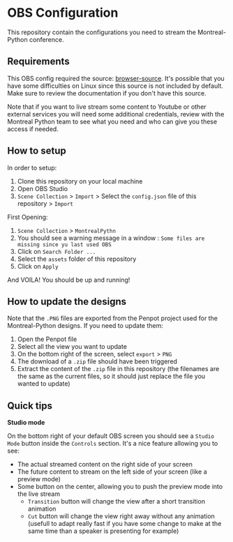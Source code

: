 # OBS Configuration

This repository contain the configurations you need to stream the Montreal-Python conference.

## Requirements

This OBS config required the source: [browser-source](https://obsproject.com/kb/browser-source). It's possible that you have some difficulties on Linux since this source is not included by default. Make sure to review the documentation if you don't have this source.

Note that if you want to live stream some content to Youtube or other external services you will need some additional credentials, review with the Montreal Python team to see what you need and who can give you these access if needed.

## How to setup

In order to setup:

1. Clone this repository on your local machine
2. Open OBS Studio
3. `Scene Collection` > `Import` > Select the `config.json` file of this repository > `Import`

First Opening:

1. `Scene Collection` > `MontrealPythn`
2. You should see a warning message in a window : `Some files are missing since yu last used OBS`
3. Click on `Search Folder ...`
4. Select the `assets` folder of this repository
5. Click on `Apply`

And VOILA! You should be up and running!


## How to update the designs

Note that the `.PNG` files are exported from the Penpot project used for the Montreal-Python designs. If you need to update them:

1. Open the Penpot file
2. Select all the view you want to update
3. On the bottom right of the screen, select `export` > `PNG`
4. The download of a `.zip` file should have been triggered
5. Extract the content of the `.zip` file in this repository (the filenames are the same as the current files, so it should just replace the file you wanted to update)

## Quick tips

**Studio mode**

On the bottom right of your default OBS screen you should see a `Studio Mode` button inside the `Controls` section. It's a nice feature allowing you to see:

 - The actual streamed content on the right side of your screen
 - The future content to stream on the left side of your screen (like a preview mode)
 - Some button on the center, allowing you to push the preview mode into the live stream
     - `Transition` button will change the view after a short transition animation
     - `Cut` button will change the view right away without any animation (usefull to adapt really fast if you have some change to make at the same time than a speaker is presenting for example)

